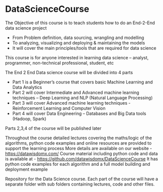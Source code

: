 # DataScienceCourse
The Objective of this course is to teach students how to do an End-2-End data science project
 - From Problem definition, data sourcing, wrangling and modelling
 - To analyzing, visualizing and deploying & maintaining the models
 - It will cover the main principles/tools that are required for data science

This course is for anyone interested in learning data science – analyst, programmer, non-technical professional, student, etc

The End 2 End Data science course will be divided into 4 parts
 - Part 1 is a Beginner’s course that covers basic Machine Learning and Data Analytics
 - Part 2 will cover Intermediate and Advanced machine learning techniques – Deep Learning and NLP (Natural Language Processing)
 - Part 3 will cover Advanced machine learning techniques - Reinforcement Learning and Computer Vision
 - Part 4 will cover Data Engineering – Databases and Big Data tools (Hadoop, Spark)

Parts 2,3,4 of the course will be published later

Throughout the course detailed lectures covering the maths/logic of the algorithms, python code examples and online resources are provided to support the learning process
More details are available on our website - https://datawisdomx.com/
Course material including python code and data is available at - https://github.com/datawisdomx/DataScienceCourse
It has python code examples for each algorithm and a full model building and deployment example

Repository for the Data Science course. Each part of the course will have a separate folder with sub folders containing lectures, code and other files.
